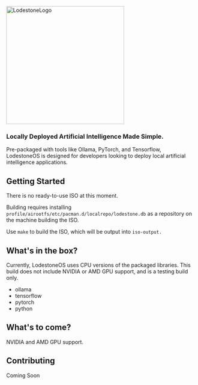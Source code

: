 <img width="314" height="314" alt="LodestoneLogo" src="https://github.com/user-attachments/assets/a71b2d5e-662b-430e-845c-7c072be57cdf" />

### Locally Deployed Artificial Intelligence Made Simple.
 Pre-packaged with tools like Ollama, PyTorch, and Tensorflow, LodestoneOS is designed for developers looking to deploy local artificial intelligence applications.

## Getting Started
There is no ready-to-use ISO at this moment.

Building requires installing `profile/airootfs/etc/pacman.d/localrepo/lodestone.db` as a repository on the machine building the ISO.

Use `make` to build the ISO, which will be output into `iso-output.`

## What's in the box?
Currently, LodestoneOS uses CPU versions of the packaged libraries. This build does not include NVIDIA or AMD GPU support, and is a testing build only.

- ollama
- tensorflow
- pytorch
- python

## What's to come?
NVIDIA and AMD GPU support.

## Contributing
Coming Soon
